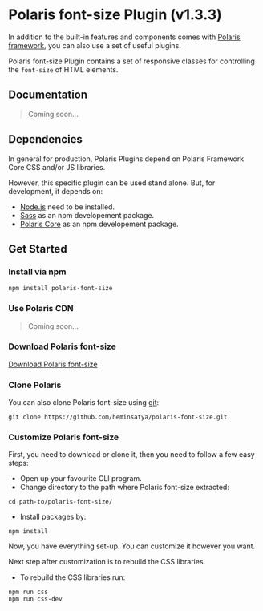# Polaris font-size Plugin (v1.3.3)

In addition to the built-in features and components comes with [Polaris framework](https://github.com/heminsatya/polaris), you can also use a set of useful plugins.

Polaris font-size Plugin contains a set of responsive classes for controlling the `font-size` of HTML elements.


## Documentation

> Coming soon...


## Dependencies

In general for production, Polaris Plugins depend on Polaris Framework Core CSS and/or JS libraries.

However, this specific plugin can be used stand alone. But, for development, it depends on:

* [Node.js](https://nodejs.org/en/) need to be installed.
* [Sass](https://www.npmjs.com/package/sass) as an npm developement package.
* [Polaris Core](https://www.npmjs.com/package/polaris-core) as an npm developement package.


## Get Started

### Install via npm

```
npm install polaris-font-size
```


### Use Polaris CDN

> Coming soon...


### Download Polaris font-size

[Download Polaris font-size](https://github.com/heminsatya/polaris-font-size/releases)


### Clone Polaris

You can also clone Polaris font-size using [git](https://git-scm.com/):

```
git clone https://github.com/heminsatya/polaris-font-size.git
```


### Customize Polaris font-size

First, you need to download or clone it, then you need to follow a few easy steps:

* Open up your favourite CLI program.
* Change directory to the path where Polaris font-size extracted:
```
cd path-to/polaris-font-size/
```
* Install packages by:
```
npm install
```
Now, you have everything set-up. You can customize it however you want.

Next step after customization is to rebuild the CSS libraries.

* To rebuild the CSS libraries run:

```
npm run css
npm run css-dev
```
